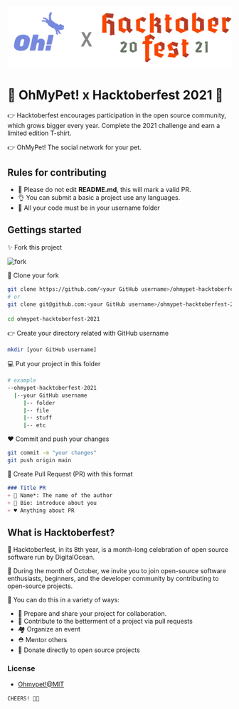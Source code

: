 ![logo](./assets/logo.png)

# 🌟 OhMyPet! x Hacktoberfest 2021 🌟

👉 Hacktoberfest encourages participation in the open source community, which grows bigger every year. Complete the 2021 challenge and earn a limited edition T-shirt.

👉 OhMyPet! The social network for your pet.

## Rules for contributing

+ 🛑 Please do not edit **README.md**, this will mark a valid PR.
+ 👌 You can submit a basic a project use any languages.
+ 🌟 All your code must be in your username folder

## Gettings started

✨ Fork this project

![fork](https://github-images.s3.amazonaws.com/help/bootcamp/Bootcamp-Fork.png)

🎁 Clone your fork

```bash
git clone https://github.com/<your GitHub username>/ohmypet-hacktoberfest-2021.git
# or
git clone git@github.com:<your GitHub username>/ohmypet-hacktoberfest-2021.git

cd ohmypet-hacktoberfest-2021
```

👉 Create your directory related with GitHub username

```bash
mkdir [your GitHub username]
```

💻 Put your project in this folder

```bash
# example
--ohmypet-hacktoberfest-2021
  |--your GitHub username
     |-- folder
     |-- file
     |-- stuff
     |-- etc
```

♥ Commit and push your changes

```bash
git commit -m "your changes"
git push origin main
```

🚀 Create Pull Request (PR) with this format

```md
### Title PR
+ 🍅 Name*: The name of the author
+ 🍄 Bio: introduce about you
+ ♥ Anything about PR
```

## What is Hacktoberfest?

🍉 Hacktoberfest, in its 8th year, is a month-long celebration of open source software run by DigitalOcean.

🍎 During the month of October, we invite you to join open-source software enthusiasts, beginners, and the developer community by contributing to open-source projects.

🥰 You can do this in a variety of ways:

+ 🥐 Prepare and share your project for collaboration.
+ 🌙 Contribute to the betterment of a project via pull requests
+ 🏘 Organize an event
+ ⛑ Mentor others
+ 🤑 Donate directly to open source projects

### License

+ [Ohmypet!@MIT](./LICENSE)

`CHEERS! 🍻🥂`
